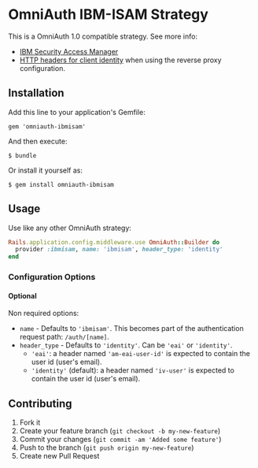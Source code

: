 # OmniAuth IBM-ISAM Strategy 

This is a OmniAuth 1.0 compatible strategy. See more info:

* [IBM Security Access Manager](https://www.ibm.com/support/knowledgecenter/SSPREK_9.0.0/com.ibm.isam.doc/welcome.html)
* [HTTP headers for client identity](https://www.ibm.com/support/knowledgecenter/SSPREK_9.0.0/com.ibm.isam.doc/wrp_config/concept/con_supply_client_id_http_hdr.html) when using the reverse proxy configuration.

## Installation

Add this line to your application's Gemfile:

    gem 'omniauth-ibmisam'

And then execute:

    $ bundle

Or install it yourself as:

    $ gem install omniauth-ibmisam
    
## Usage

Use like any other OmniAuth strategy:

```ruby
Rails.application.config.middleware.use OmniAuth::Builder do
  provider :ibmisam, name: 'ibmisam', header_type: 'identity'
end
```

### Configuration Options

#### Optional

Non required options:

  * `name` - Defaults to `'ibmisam'`. This becomes part of the authentication request path: `/auth/[name]`.
  * `header_type` - Defaults to `'identity'`. Can be `'eai'` or `'identity'`. 
    * `'eai'`: a header named `'am-eai-user-id'` is expected to contain the user id (user's email). 
    * `'identity'` (default): a header named `'iv-user'` is expected to contain the user id (user's email). 
  
## Contributing

1. Fork it
2. Create your feature branch (`git checkout -b my-new-feature`)
3. Commit your changes (`git commit -am 'Added some feature'`)
4. Push to the branch (`git push origin my-new-feature`)
5. Create new Pull Request

